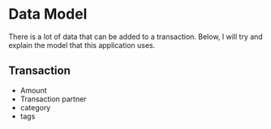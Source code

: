 Data Model
==========

There is a lot of data that can be added to a transaction.
Below, I will try and explain the model that this application uses.

Transaction
-----------

 * Amount
 * Transaction partner
 * category
 * tags
 
